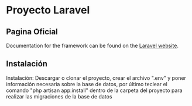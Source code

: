 # Proyecto Laravel

## Pagina Oficial

Documentation for the framework can be found on the [Laravel website](http://laravel.com/docs).

## Instalación
Instalación: Descargar o clonar el proyecto, crear el archivo ".env" y poner información necesaria sobre la base de datos, por último teclear el comando "php artisan app:install" dentro de la carpeta del proyecto para realizar las migraciones de la base de datos